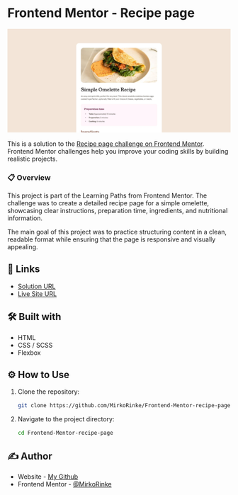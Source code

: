 # Frontend Mentor - Recipe page

![](https://raw.githubusercontent.com/MirkoRinke/Frontend-Mentor-recipe-page/main/preview.jpg)


This is a solution to the [Recipe page challenge on Frontend Mentor](https://www.frontendmentor.io/challenges/recipe-page-KiTsR8QQKm). Frontend Mentor challenges help you improve your coding skills by building realistic projects.

### 📋 Overview

This project is part of the Learning Paths from Frontend Mentor. The challenge was to create a detailed recipe page for a simple omelette, showcasing clear instructions, preparation time, ingredients, and nutritional information.

The main goal of this project was to practice structuring content in a clean, readable format while ensuring that the page is responsive and visually appealing. 

## 🔗 Links

- [Solution URL](https://www.frontendmentor.io/solutions/recipe-page-4x9wNLUvhk)
- [Live Site URL](https://splendid-biscuit-da8b01.netlify.app/)


## 🛠️ Built with

- HTML
- CSS / SCSS
- Flexbox

## ⚙️ How to Use

1. Clone the repository:
   ```bash
   git clone https://github.com/MirkoRinke/Frontend-Mentor-recipe-page
   ```

2. Navigate to the project directory:
   ```bash
   cd Frontend-Mentor-recipe-page
   ```

## ✍️ Author

- Website - [My Github](https://github.com/MirkoRinke)
- Frontend Mentor - [@MirkoRinke](https://www.frontendmentor.io/profile/MirkoRinke)
